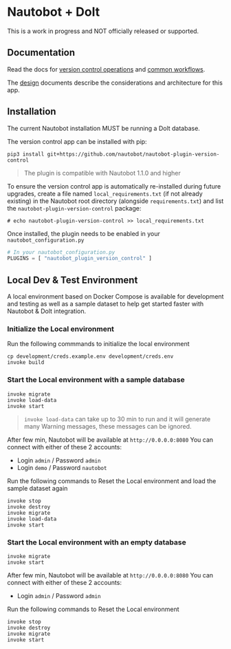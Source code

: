 # Nautobot + Dolt

This is a work in progress and NOT officially released or supported.

## Documentation

Read the docs for [version control operations](docs/version-control-operations.md) and [common workflows](docs/workflows/common_workflows.md).

The [design](docs/design.md) documents describe the considerations and architecture for this app.

## Installation

The current Nautobot installation MUST be running a Dolt database.

The version control app can be installed with pip:

```no-highlight
pip3 install git+https://github.com/nautobot/nautobot-plugin-version-control
```

> The plugin is compatible with Nautobot 1.1.0 and higher

To ensure the version control app is automatically re-installed during future upgrades, create a file named `local_requirements.txt` (if not already existing) in the Nautobot root directory (alongside `requirements.txt`) and list the `nautobot-plugin-version-control` package:

```no-highlight
# echo nautobot-plugin-version-control >> local_requirements.txt
```

Once installed, the plugin needs to be enabled in your `nautobot_configuration.py`

```python
# In your nautobot_configuration.py
PLUGINS = [ "nautobot_plugin_version_control" ]
```


## Local Dev & Test Environment

A local environment based on Docker Compose is available for development and testing as well as a sample dataset to help get started faster with Nautobot & Dolt integration.

### Initialize the Local environment

Run the following commmands to initialize the local environment
```
cp development/creds.example.env development/creds.env
invoke build
```

### Start the Local environment with a sample database
```
invoke migrate
invoke load-data
invoke start
```

> `invoke load-data` can take up to 30 min to run and it will generate many Warning messages, these messages can be ignored.

After few min, Nautobot will be available at `http://0.0.0.0:8080` 
You can connect with either of these 2 accounts:
- Login `admin` / Password `admin`
- Login `demo` / Password `nautobot`

Run the following commands to Reset the Local environment and load the sample dataset again
```
invoke stop
invoke destroy
invoke migrate
invoke load-data
invoke start
```

### Start the Local environment with an empty database
```
invoke migrate
invoke start
```
After few min, Nautobot will be available at `http://0.0.0.0:8080` 
You can connect with either of these 2 accounts:
- Login `admin` / Password `admin`

Run the following commands to Reset the Local environment
```
invoke stop
invoke destroy
invoke migrate
invoke start
```
